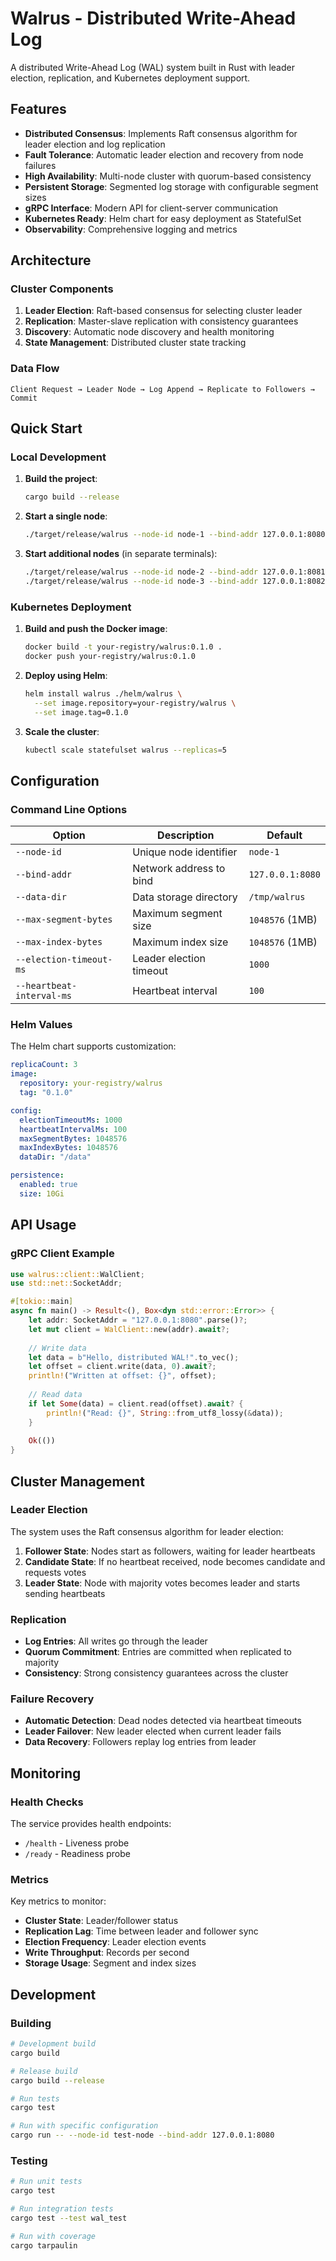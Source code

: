 # Walrus - Distributed Write-Ahead Log

A distributed Write-Ahead Log (WAL) system built in Rust with leader election, replication, and Kubernetes deployment support.

## Features

- **Distributed Consensus**: Implements Raft consensus algorithm for leader election and log replication
- **Fault Tolerance**: Automatic leader election and recovery from node failures
- **High Availability**: Multi-node cluster with quorum-based consistency
- **Persistent Storage**: Segmented log storage with configurable segment sizes
- **gRPC Interface**: Modern API for client-server communication
- **Kubernetes Ready**: Helm chart for easy deployment as StatefulSet
- **Observability**: Comprehensive logging and metrics

## Architecture

### Cluster Components

1. **Leader Election**: Raft-based consensus for selecting cluster leader
2. **Replication**: Master-slave replication with consistency guarantees
3. **Discovery**: Automatic node discovery and health monitoring
4. **State Management**: Distributed cluster state tracking

### Data Flow

```
Client Request → Leader Node → Log Append → Replicate to Followers → Commit
```

## Quick Start

### Local Development

1. **Build the project**:
   ```bash
   cargo build --release
   ```

2. **Start a single node**:
   ```bash
   ./target/release/walrus --node-id node-1 --bind-addr 127.0.0.1:8080
   ```

3. **Start additional nodes** (in separate terminals):
   ```bash
   ./target/release/walrus --node-id node-2 --bind-addr 127.0.0.1:8081
   ./target/release/walrus --node-id node-3 --bind-addr 127.0.0.1:8082
   ```

### Kubernetes Deployment

1. **Build and push the Docker image**:
   ```bash
   docker build -t your-registry/walrus:0.1.0 .
   docker push your-registry/walrus:0.1.0
   ```

2. **Deploy using Helm**:
   ```bash
   helm install walrus ./helm/walrus \
     --set image.repository=your-registry/walrus \
     --set image.tag=0.1.0
   ```

3. **Scale the cluster**:
   ```bash
   kubectl scale statefulset walrus --replicas=5
   ```

## Configuration

### Command Line Options

| Option | Description | Default |
|--------|-------------|---------|
| `--node-id` | Unique node identifier | `node-1` |
| `--bind-addr` | Network address to bind | `127.0.0.1:8080` |
| `--data-dir` | Data storage directory | `/tmp/walrus` |
| `--max-segment-bytes` | Maximum segment size | `1048576` (1MB) |
| `--max-index-bytes` | Maximum index size | `1048576` (1MB) |
| `--election-timeout-ms` | Leader election timeout | `1000` |
| `--heartbeat-interval-ms` | Heartbeat interval | `100` |

### Helm Values

The Helm chart supports customization:

```yaml
replicaCount: 3
image:
  repository: your-registry/walrus
  tag: "0.1.0"

config:
  electionTimeoutMs: 1000
  heartbeatIntervalMs: 100
  maxSegmentBytes: 1048576
  maxIndexBytes: 1048576
  dataDir: "/data"

persistence:
  enabled: true
  size: 10Gi
```

## API Usage

### gRPC Client Example

```rust
use walrus::client::WalClient;
use std::net::SocketAddr;

#[tokio::main]
async fn main() -> Result<(), Box<dyn std::error::Error>> {
    let addr: SocketAddr = "127.0.0.1:8080".parse()?;
    let mut client = WalClient::new(addr).await?;
    
    // Write data
    let data = b"Hello, distributed WAL!".to_vec();
    let offset = client.write(data, 0).await?;
    println!("Written at offset: {}", offset);
    
    // Read data
    if let Some(data) = client.read(offset).await? {
        println!("Read: {}", String::from_utf8_lossy(&data));
    }
    
    Ok(())
}
```

## Cluster Management

### Leader Election

The system uses the Raft consensus algorithm for leader election:

1. **Follower State**: Nodes start as followers, waiting for leader heartbeats
2. **Candidate State**: If no heartbeat received, node becomes candidate and requests votes
3. **Leader State**: Node with majority votes becomes leader and starts sending heartbeats

### Replication

- **Log Entries**: All writes go through the leader
- **Quorum Commitment**: Entries are committed when replicated to majority
- **Consistency**: Strong consistency guarantees across the cluster

### Failure Recovery

- **Automatic Detection**: Dead nodes detected via heartbeat timeouts
- **Leader Failover**: New leader elected when current leader fails
- **Data Recovery**: Followers replay log entries from leader

## Monitoring

### Health Checks

The service provides health endpoints:

- `/health` - Liveness probe
- `/ready` - Readiness probe

### Metrics

Key metrics to monitor:

- **Cluster State**: Leader/follower status
- **Replication Lag**: Time between leader and follower sync
- **Election Frequency**: Leader election events
- **Write Throughput**: Records per second
- **Storage Usage**: Segment and index sizes

## Development

### Building

```bash
# Development build
cargo build

# Release build
cargo build --release

# Run tests
cargo test

# Run with specific configuration
cargo run -- --node-id test-node --bind-addr 127.0.0.1:8080
```

### Testing

```bash
# Run unit tests
cargo test

# Run integration tests
cargo test --test wal_test

# Run with coverage
cargo tarpaulin
```






